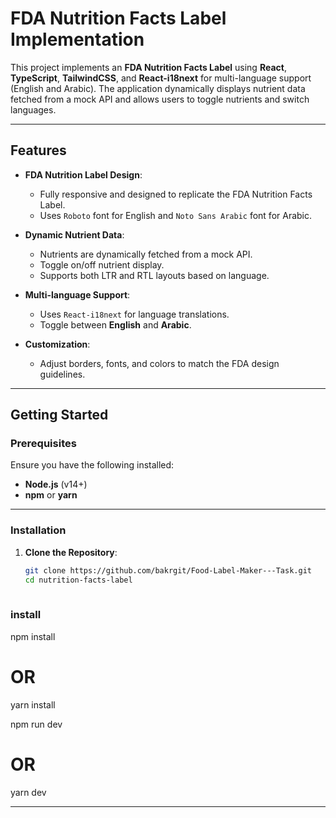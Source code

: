 # **FDA Nutrition Facts Label Implementation**

This project implements an **FDA Nutrition Facts Label** using **React**, **TypeScript**, **TailwindCSS**, and **React-i18next** for multi-language support (English and Arabic). The application dynamically displays nutrient data fetched from a mock API and allows users to toggle nutrients and switch languages.

---

## **Features**

- **FDA Nutrition Label Design**:
  - Fully responsive and designed to replicate the FDA Nutrition Facts Label.
  - Uses `Roboto` font for English and `Noto Sans Arabic` font for Arabic.
  
- **Dynamic Nutrient Data**:
  - Nutrients are dynamically fetched from a mock API.
  - Toggle on/off nutrient display.
  - Supports both LTR and RTL layouts based on language.

- **Multi-language Support**:
  - Uses `React-i18next` for language translations.
  - Toggle between **English** and **Arabic**.

- **Customization**:
  - Adjust borders, fonts, and colors to match the FDA design guidelines.

---

## **Getting Started**

### **Prerequisites**

Ensure you have the following installed:

- **Node.js** (v14+)
- **npm** or **yarn**

---

### **Installation**

1. **Clone the Repository**:
   ```bash
   git clone https://github.com/bakrgit/Food-Label-Maker---Task.git
   cd nutrition-facts-label
  

### install
npm install
# OR
yarn install


npm run dev
# OR
yarn dev


---------

